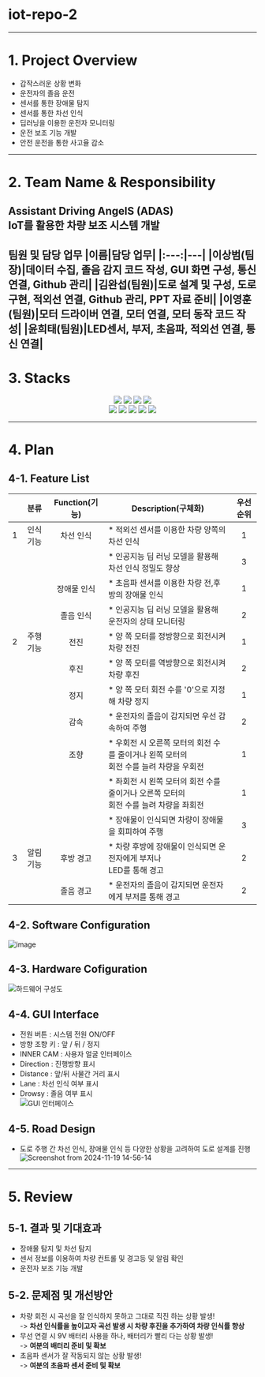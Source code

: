 # iot-repo-2
---
# 1. Project Overview 
- 갑작스러운 상황 변화 <br>
- 운전자의 졸음 운전 <br>
- 센서를 통한 장애물 탐지 <br>
- 센서를 통한 차선 인식 <br>
- 딥러닝을 이용한 운전자 모니터링 <br>
- 운전 보조 기능 개발 <br>
- 안전 운전을 통한 사고율 감소 <br>

---
# 2. Team Name & Responsibility
## **Assistant Driving AngelS (ADAS) <br> IoT를 활용한 차량 보조 시스템 개발**

**팀원 및 담당 업무**
|이름|담당 업무|
|:---:|---|
|**이상범(팀장)**|데이터 수집, 졸음 감지 코드 작성, GUI 화면 구성, 통신 연결, Github 관리|
|**김완섭(팀원)**|도로 설계 및 구성, 도로 구현, 적외선 연결, Github 관리, PPT 자료 준비|
|**이영훈(팀원)**|모터 드라이버 연결, 모터 연결, 모터 동작 코드 작성|
|**윤희태(팀원)**|LED센서, 부저, 초음파, 적외선 연결, 통신 연결|
---
# 3. Stacks
<div align=center>

  <img src="https://img.shields.io/badge/Ubuntu-E95420?style=for-the-badge&logo=Ubuntu&logoColor=white"/>
  <img src="https://img.shields.io/badge/python-3776AB?style=for-the-badge&logo=python&logoColor=white"> 
  <img src="https://img.shields.io/badge/c++-00599C?style=for-the-badge&logo=c%2B%2B&logoColor=white">
  <img src="https://img.shields.io/badge/Visual Studio Code-007ACC?style=for-the-badge&logo=Visual Studio Code&logoColor=white"/>
  <br>

  <img src="https://img.shields.io/badge/github-181717?style=for-the-badge&logo=github&logoColor=white">
  <img src="https://img.shields.io/badge/jira-0052CC?style=for-the-badge&logo=jira&logoColor=white">
  <img src="https://img.shields.io/badge/confluence-0052CC?style=for-the-badge&logo=confluence&logoColor=white">
  <img src="https://img.shields.io/badge/slack-FFD700?style=for-the-badge&logo=slack&logoColor=white">
  <img src="https://img.shields.io/badge/arduino-00979D?style=for-the-badge&logo=arduino&logoColor=white">
  <br>

</div>

---
# 4. Plan 
## **4-1. Feature List**
||분류|Function(기능)|Description(구체화)|우선순위|
|:---:|:---:|:---:|---|:---:|
|1|인식 기능|차선 인식|* 적외선 센서를 이용한 차량 양쪽의 차선 인식|1|
| |       |       |* 인공지능 딥 러닝 모델을 활용해 차선 인식 정밀도 향상|3|
| |       |장애물 인식|* 초음파 센서를 이용한 차량 전,후방의 장애물 인식|1|
| |       |졸음 인식|* 인공지능 딥 러닝 모델을 활용해 운전자의 상태 모니터링|2|
|2|주행 기능|전진|* 양 쪽 모터를 정방향으로 회전시켜 차량 전진|1|
| |       |후진|* 양 쪽 모터를 역방향으로 회전시켜 차량 후진|2|
| |       |정지|* 양 쪽 모터 회전 수를 '0'으로 지정해 차량 정지|1|
| |       |감속|* 운전자의 졸음이 감지되면 우선 감속하여 주행|2|
| |       |조향|* 우회전 시 오른쪽 모터의 회전 수를 줄이거나 왼쪽 모터의 <br> 회전 수를 늘려 차량을 우회전|1|
| |       |   |* 좌회전 시 왼쪽 모터의 회전 수를 줄이거나 오른쪽 모터의 <br> 회전 수를 늘려 차량을 좌회전|1|
| |       |   |* 장애물이 인식되면 차량이 장애물을 회피하여 주행|3|
|3|알림 기능|후방 경고|* 차량 후방에 장애물이 인식되면 운전자에게 부저나 <br> LED를 통해 경고|2|
| |       |졸음 경고|* 운전자의 졸음이 감지되면 운전자에게 부저를 통해 경고|2|

## **4-2. Software Configuration**
![image](https://github.com/user-attachments/assets/efd6ef97-082f-46c6-a171-f4b5327aa9bb)

## **4-3. Hardware Cofiguration**
![하드웨어 구성도](https://github.com/user-attachments/assets/90a6210c-9264-49de-bc56-8c441f315d18)

## **4-4. GUI Interface**
- 전원 버튼 : 시스템 전원 ON/OFF <br>
- 방향 조향 키 : 앞 / 뒤 / 정지 <br>
- INNER CAM : 사용자 얼굴 인터페이스 <br>
- Direction : 진행방향 표시 <br>
- Distance : 앞/뒤 사물간 거리 표시 <br>
- Lane : 차선 인식 여부 표시 <br>
- Drowsy : 졸음 여부 표시 <br>
![GUI 인터페이스](https://github.com/user-attachments/assets/210d9ade-bd1b-4855-a5de-5987709cd7ca)

## **4-5. Road Design**
- 도로 주행 간 차선 인식, 장애물 인식 등 다양한 상황을 고려하여 도로 설계를 진행
![Screenshot from 2024-11-19 14-56-14](https://github.com/user-attachments/assets/d4f7fc76-0e54-4110-9648-f726f19836a7)

---
# 5. Review
## 5-1. 결과 및 기대효과
- 장애물 탐지 및 차선 탐지
- 센서 정보를 이용하여 차량 컨트롤 및 경고등 및 알림 확인
- 운전자 보조 기능 개발
  
## 5-2. 문제점 및 개선방안
- 차량 회전 시 곡선을 잘 인식하지 못하고 그대로 직진 하는 상황 발생!<br>
  -> **차선 인식률을 높이고자 곡선 발생 시 차량 후진을 추가하여 차량 인식률 향상**
- 무선 연결 시 9V 배터리 사용을 하나, 배터리가 빨리 다는 상황 발생!<br>
  -> **여분의 배터리 준비 및 확보**
- 초음파 센서가 잘 작동되지 않는 상황 발생!<br>
  -> **여분의 초음파 센서 준비 및 확보**
